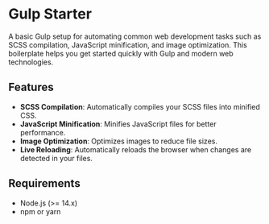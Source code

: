 # Gulp Starter

A basic Gulp setup for automating common web development tasks such as SCSS compilation, JavaScript minification, and image optimization. This boilerplate helps you get started quickly with Gulp and modern web technologies.

## Features

- **SCSS Compilation**: Automatically compiles your SCSS files into minified CSS.
- **JavaScript Minification**: Minifies JavaScript files for better performance.
- **Image Optimization**: Optimizes images to reduce file sizes.
- **Live Reloading**: Automatically reloads the browser when changes are detected in your files.

## Requirements

- Node.js (>= 14.x)
- npm or yarn
